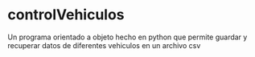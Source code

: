 # controlVehiculos
Un programa orientado a objeto hecho en python que permite guardar y recuperar datos de diferentes vehiculos en un archivo csv

